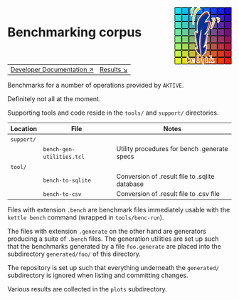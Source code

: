<img src='../doc/assets/aktive-logo-128.png' style='float:right;'>

# Benchmarking corpus

|||
|---|---|
|[Developer Documentation ↗](../doc/dev/index.md)|[Results ↘](plots/README.md)|

Benchmarks for a number of operations provided by `AKTIVE`.

Definitely not all at the moment.

Supporting tools and code reside in the `tools/` and `support/`
directories.

|Location	|File				|Notes						|
|---		|---				|---						|
|`support/`	|				|						|
|		|`bench-gen-utilities.tcl`	|Utility procedures for bench .generate specs	|
|`tool/`	|				|	 	    	      			|
|		|`bench-to-sqlite`		|Conversion of .result file to .sqlite database	|
|		|`bench-to-csv`			|Conversion of .result file to .csv file	|

Files with extension `.bench` are benchmark files immediately usable
with the `kettle bench` command (wrapped in `tools/benc-run`).

The files with extension `.generate` on the other hand are generators
producing a suite of `.bench` files. The generation utilities are set
up such that the benchmarks generated by a file `foo.generate` are
placed into the subdirectory `generated/foo/` of this directory.

The repository is set up such that everything underneath the
`generated/` subdirectory is ignored when listing and committing
changes.

Various results are collected in the `plots` subdirectory.
